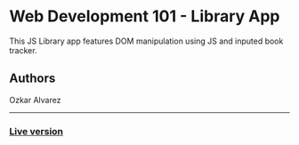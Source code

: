 <h1>Web Development 101 - Library App</h1>
<p>This JS Library app features DOM manipulation using JS and inputed book tracker.</p>
<h2>Authors</h2>
<p>Ozkar Alvarez</p>
<hr>
<h3><a href="https://oalva-rez.github.io/library-app/">Live version</a></h3>

